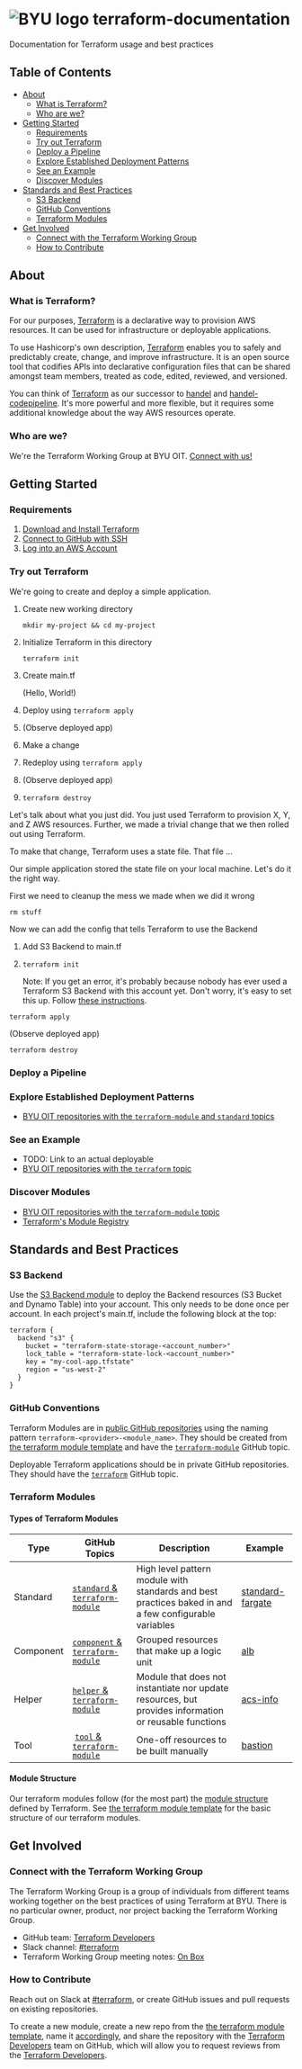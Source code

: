 # ![BYU logo](https://www.hscripts.com/freeimages/logos/university-logos/byu/byu-logo-clipart-128.gif) terraform-documentation
Documentation for Terraform usage and best practices

## Table of Contents
- [About](#about)
    - [What is Terraform?](#what-is-terraform)
    - [Who are we?](#who-are-we)
- [Getting Started](#getting-started)
    - [Requirements](#requirements)
    - [Try out Terraform](#try-out-terraform)
    - [Deploy a Pipeline](#deploy-a-pipeline)
    - [Explore Established Deployment Patterns](#explore-established-deployment-patterns)
    - [See an Example](#see-an-example)
    - [Discover Modules](#discover-modules)
- [Standards and Best Practices](#standards-and-best-practices)
    - [S3 Backend](#s3-backend)
    - [GitHub Conventions](#github-conventions)
    - [Terraform Modules](#terraform-modules)
- [Get Involved](#get-involved)
    - [Connect with the Terraform Working Group](#connect-with-the-terraform-working-group)
    - [How to Contribute](#how-to-contribute)


## About


### What is Terraform?
For our purposes, [Terraform](https://github.com/hashicorp/terraform) is a declarative way to provision AWS resources. It can be used for infrastructure or deployable applications.

To use Hashicorp's own description, [Terraform](https://github.com/hashicorp/terraform) enables you to safely and predictably create, change, and improve infrastructure. It is an open source tool that codifies APIs into declarative configuration files that can be shared amongst team members, treated as code, edited, reviewed, and versioned.

You can think of [Terraform](https://github.com/hashicorp/terraform) as our successor to [handel](https://github.com/byu-oit/handel) and [handel-codepipeline](https://github.com/byu-oit/handel-codepipeline). It's more powerful and more flexible, but it requires some additional knowledge about the way AWS resources operate.
### Who are we?
We're the Terraform Working Group at BYU OIT. [Connect with us!](#connect-with-the-terraform-working-group)

## Getting Started
### Requirements
1. [Download and Install Terraform](https://www.terraform.io/downloads.html)
2. [Connect to GitHub with SSH](https://help.github.com/en/github/authenticating-to-github/connecting-to-github-with-ssh)
3. [Log into an AWS Account](https://github.com/byu-oit/BYU-AWS-Documentation#accessing-byu-aws-cli)

### Try out Terraform
We're going to create and deploy a simple application.
1. Create new working directory

    `mkdir my-project && cd my-project`

2. Initialize Terraform in this directory   

    `terraform init`
3. Create main.tf
    
    (Hello, World!)
4. Deploy using `terraform apply`
5. (Observe deployed app)
6. Make a change
7. Redeploy using `terraform apply`
8. (Observe deployed app)
9. `terraform destroy`

Let's talk about what you just did. You just used Terraform to provision X, Y, and Z AWS resources. Further, we made a trivial change that we then rolled out using Terraform.

To make that change, Terraform uses a state file. That file ...

Our simple application stored the state file on your local machine. Let's do it the right way.

First we need to cleanup the mess we made when we did it wrong

`rm stuff`

Now we can add the config that tells Terraform to use the Backend 

1. Add S3 Backend to main.tf
2. `terraform init`

    Note: If you get an error, it's probably because nobody has ever used a Terraform S3 Backend with this account yet. Don't worry, it's easy to set this up. Follow [these instructions](#s3-backend).

`terraform apply`

(Observe deployed app)

`terraform destroy`

### Deploy a Pipeline
### Explore Established Deployment Patterns
- [BYU OIT repositories with the `terraform-module` and `standard` topics](https://github.com/search?q=org%3Abyu-oit+topic%3Aterraform-module+topic%3Astandard&type=Repositories)
### See an Example
- TODO: Link to an actual deployable
- [BYU OIT repositories with the `terraform` topic](https://github.com/search?q=org%3Abyu-oit+topic%3Aterraform&type=Repositories)
### Discover Modules
- [BYU OIT repositories with the `terraform-module` topic](https://github.com/search?q=org%3Abyu-oit+topic%3Aterraform-module&type=Repositories)
- [Terraform's Module Registry](https://registry.terraform.io/)

## Standards and Best Practices
### S3 Backend
Use the [S3 Backend module](https://github.com/byu-oit/terraform-aws-backend-s3) to deploy the Backend resources (S3 Bucket and Dynamo Table) into your account. This only needs to be done once per account.
In each project's main.tf, include the following block at the top:
```
terraform {
  backend "s3" {
    bucket = "terraform-state-storage-<account_number>"
    lock_table = "terraform-state-lock-<account_number>"
    key = "my-cool-app.tfstate"
    region = "us-west-2"
  }
}
```

### GitHub Conventions
Terraform Modules are in [public GitHub repositories](https://byu.app.box.com/file/293393654658) using the naming pattern `terraform-<provider>-<module_name>`. They should be created from [the terraform module template](https://github.com/byu-oit/terraform-module-template) and have the [`terraform-module`](https://github.com/search?q=org%3Abyu-oit+topic%3Aterraform-module&type=Repositories) GitHub topic.

Deployable Terraform applications should be in private GitHub repositories. They should have the [`terraform`](https://github.com/search?q=org%3Abyu-oit+topic%3Aterraform&type=Repositories) GitHub topic.

### Terraform Modules
#### Types of Terraform Modules
| Type | GitHub Topics | Description | Example |
| --- | --- | --- | --- |
| Standard | [`standard` & `terraform-module`](https://github.com/search?q=org%3Abyu-oit+topic%3Aterraform-module+topic%3Astandard&type=Repositories) | High level pattern module with standards and best practices baked in and a few configurable variables | [standard-fargate](https://github.com/byu-oit/terraform-aws-standard-fargate) |
| Component | [`component` & `terraform-module`](https://github.com/search?q=org%3Abyu-oit+topic%3Aterraform-module+topic%3Acomponent&type=Repositories) | Grouped resources that make up a logic unit | [alb](https://github.com/byu-oit/terraform-aws-alb) |
| Helper | [`helper` & `terraform-module`](https://github.com/search?q=org%3Abyu-oit+topic%3Aterraform-module+topic%3Ahelper&type=Repositories) | Module that does not instantiate nor update resources, but provides information or reusable functions | [acs-info](https://github.com/byu-oit/terraform-aws-acs-info) |
| Tool | [`tool` & `terraform-module`](https://github.com/search?q=org%3Abyu-oit+topic%3Aterraform-module+topic%3Atool&type=Repositories) | One-off resources to be built manually | [bastion](https://github.com/byu-oit/terraform-aws-bastion) |

#### Module Structure
Our terraform modules follow (for the most part) the [module structure](https://www.terraform.io/docs/modules/index.html) defined by Terraform. See [the terraform module template](https://github.com/byu-oit/terraform-module-template) for the basic structure of our terraform modules.

## Get Involved
### Connect with the Terraform Working Group
The Terraform Working Group is a group of individuals from different teams working together on the best practices of using Terraform at BYU. There is no particular owner, product, nor project backing the Terraform Working Group.

- GitHub team: [Terraform Developers](https://github.com/orgs/byu-oit/teams/terraform-developers)
- Slack channel: [#terraform](https://byu-oit.slack.com/archives/CQ2BE663T)
- Terraform Working Group meeting notes: [On Box](https://byu.app.box.com/notes/565434185067?s=i0zy8v9aymtf0rhtd2ywpe1puldi8b2n)

### How to Contribute
Reach out on Slack at [#terraform](https://byu-oit.slack.com/archives/CQ2BE663T), or create GitHub issues and pull requests on existing repositories.

To create a new module, create a new repo from the [the terraform module template](https://github.com/byu-oit/terraform-module-template), name it [accordingly](#github-conventions), and share the repository with the [Terraform Developers](https://github.com/orgs/byu-oit/teams/terraform-developers) team on GitHub, which will allow you to request reviews from the [Terraform Developers](https://github.com/orgs/byu-oit/teams/terraform-developers).
